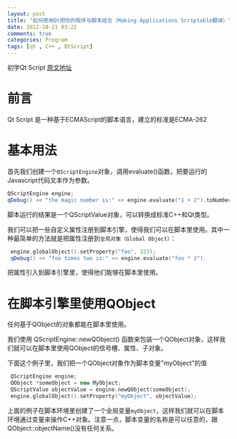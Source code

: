 ```yaml
---
layout: post
title: "如何使用Qt把你的程序与脚本结合（Making Applications Scriptable翻译）"
date: 2012-10-21 03:22
comments: true
categories: Program
tags: [qt , C++ , QtScript]
---
```


初学Qt Script  [原文地址](http://doc.qt.digia.com/qt/scripting.html)

# 前言
Qt Script 是一种基于ECMAScript的脚本语言，建立的标准是ECMA-262

# 基本用法

首先我们创建一个`QScriptEngine`对象，调用evaluate()函数，把要运行的Javascript代码文本作为参数。

``` c++
QScriptEngine engine;
qDebug() << "the magic number is:" << engine.evaluate("1 + 2").toNumber();
```

脚本运行的结果是一个QScriptValue对象，可以转换成标准C++和Qt类型。

我们可以把一些自定义属性注册到脚本引擎，使得我们可以在脚本里使用。其中一种最简单的方法就是把属性注册到`全局对象（Global Object）`：

```c++
 engine.globalObject().setProperty("foo", 123);
 qDebug() << "foo times two is:" << engine.evaluate("foo * 2").
```
把属性引入到脚本引擎里，使得他们能够在脚本里使用。

# 在脚本引擎里使用QObject

任何基于QObject的对象都能在脚本里使用。

我们使用 QScriptEngine::newQObject() 函数来包装一个QObject对象，这样我们就可以在脚本里使用QObject的信号槽、属性、子对象。

下面这个例子里，我们把一个QObject对象作为脚本变量"myObject"的值

```c++ 
 QScriptEngine engine;
 QObject *someObject = new MyObject;
 QScriptValue objectValue = engine.newQObject(someObject);
 engine.globalObject().setProperty("myObject", objectValue);
```
 
上面的例子在脚本环境里创建了一个全局变量`myObject`，这样我们就可以在脚本环境通过变量来操作C++对象。注意一点，脚本变量的名称是可以任意的，跟QObject::objectName()没有任何关系。


